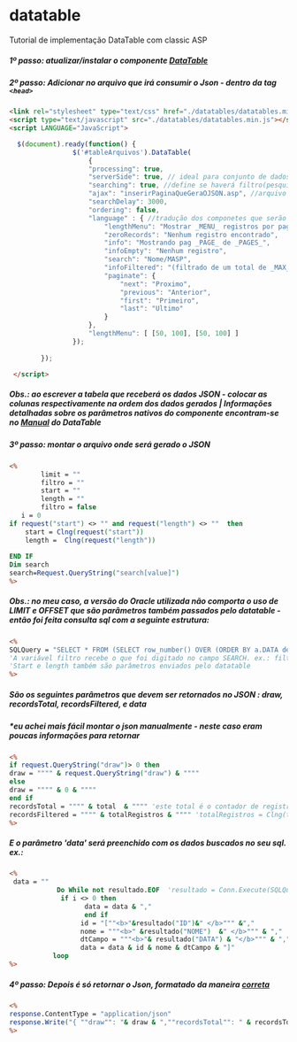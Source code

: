# datatable
Tutorial de implementação DataTable com classic ASP

##### 1º passo: atualizar/instalar o componente [DataTable](https://datatables.net/)
##### 2º passo: Adicionar no arquivo que irá consumir o Json - dentro da tag ````<head> ````
```` html
<link rel="stylesheet" type="text/css" href="./datatables/datatables.min.css"> 
<script type="text/javascript" src="./datatables/datatables.min.js"></script>
<script LANGUAGE="JavaScript">

  $(document).ready(function() {
                $('#tableArquivos').DataTable(
                    {
                    "processing": true,
                    "serverSide": true, // ideal para conjunto de dados muito grandes, será feito uma chamada via ajax para cada página
                    "searching": true, //define se haverá filtro(pesquisa) no datatable
                    "ajax": "inserirPaginaQueGeraOJSON.asp", //arquivo no qual será gerado o Json
                    "searchDelay": 3000,
                    "ordering": false,
                    "language" : { //tradução dos componetes que serão exibidos na tabela
                        "lengthMenu": "Mostrar _MENU_ registros por pagina",
                        "zeroRecords": "Nenhum registro encontrado",
                        "info": "Mostrando pag _PAGE_ de _PAGES_",
                        "infoEmpty": "Nenhum registro",
                        "search": "Nome/MASP",
                        "infoFiltered": "(filtrado de um total de _MAX_ total registros)",
                        "paginate": {
                            "next": "Proximo",
                            "previous": "Anterior",
                            "first": "Primeiro",
                            "last": "Ultimo"
                        }
                    },
                    "lengthMenu": [ [50, 100], [50, 100] ]
                });   
                      
        });

 </script>
````
##### Obs.: ao escrever a tabela que receberá  os dados JSON - colocar as colunas respectivamente na ordem dos dados gerados | Informações detalhadas sobre os parâmetros nativos do componente encontram-se no [Manual](https://datatables.net/manual/) do DataTable

##### 3º passo: montar o arquivo onde será gerado o JSON 
``` asp
<%
        limit = ""
        filtro = ""       
        start = ""
        length = ""
        filtro = false 
   i = 0
if request("start") <> "" and request("length") <> ""  then
    start = Clng(request("start"))
    length =  Clng(request("length"))
   
END IF
Dim search
search=Request.QueryString("search[value]")
%>
```
##### Obs.: no meu caso, a versão do Oracle utilizada não comporta o uso de LIMIT e OFFSET que são parâmetros também passados pelo datatable - então foi feita consulta sql com a seguinte estrutura: 
```` asp
<% 
SQLQuery = "SELECT * FROM (SELECT row_number() OVER (ORDER BY a.DATA desc) linha, [...]) WHERE linha between " & start & " AND " & start + length - 1 & fitro   
'A variável filtro recebe o que foi digitado no campo SEARCH. ex.: filtro = "and nome like upper('%" &search&"%')"
'Start e length também são parâmetros enviados pelo datatable
%>
````
##### São os seguintes parâmetros que devem ser retornados no JSON : draw, recordsTotal, recordsFiltered, e data
##### *eu achei mais fácil montar o json manualmente - neste caso eram poucas informações para retornar 
```` asp
<%
if request.QueryString("draw")> 0 then
draw = """" & request.QueryString("draw") & """"
else
draw = """" & 0 & """"
end if 
recordsTotal = """" & total  & """" 'este total é o contador de registros no banco de dados
recordsFiltered = """" & totalRegistros & """" 'totalRegistros = Clng(total("total")) - 1
%>
````
##### E o parâmetro 'data' será preenchido com os dados buscados no seu sql. ex.:
```` asp
<%
 data = ""
            Do While not resultado.EOF  'resultado = Conn.Execute(SQLQuery)
             if i <> 0 then
                   data = data & "," 
                   end if			      
                  id = "[""<b>"&resultado("ID")&" </b>""" &","
                  nome = """<b>" &resultado("NOME")  &" </b>""" & ","
                  dtCampo = """<b>"& resultado("DATA") & "</b>""" & ","                    
                  data = data & id & nome & dtCampo & "]"     
           loop
%>
````
##### 4º passo: Depois é só retornar o Json, formatado da maneira [correta](https://json.org/example.html) 
```` asp
<%
response.ContentType = "application/json"
response.Write("{ ""draw"": "& draw & ",""recordsTotal"": " & recordsTotal & ",""recordsFiltered"": " & recordsFiltered &",""data"":[" &  data  &"]}")
%>
````
